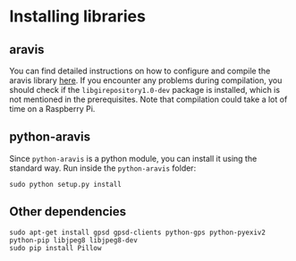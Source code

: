 # Installing libraries

## aravis

You can find detailed instructions on how to configure and compile the aravis 
library [here](https://github.com/sightmachine/SimpleCV/wiki/Aravis-(Basler)-GigE-Camera-Install-Guide).
If you encounter any problems during compilation, you should check if the `libgirepository1.0-dev` package is
installed, which is not mentioned in the prerequisites. Note that compilation could take a lot of time
on a Raspberry Pi.


## python-aravis

Since `python-aravis` is a python module, you can install it using the standard way. 
Run inside the `python-aravis` folder:
```
sudo python setup.py install
```

## Other dependencies

```
sudo apt-get install gpsd gpsd-clients python-gps python-pyexiv2 python-pip libjpeg8 libjpeg8-dev
sudo pip install Pillow
```
